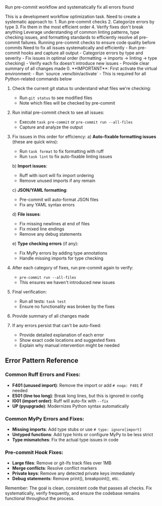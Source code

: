 
Run pre-commit workflow and systematically fix all errors found

<ultrathink>
This is a development workflow optimization task. Need to create a systematic approach to:
1. Run pre-commit checks
2. Categorize errors by type
3. Fix them in the most efficient order
4. Verify fixes don't break anything
</ultrathink>

<megaexpertise type="code-quality-specialist">
Leverage understanding of common linting patterns, type checking issues, and formatting standards to efficiently resolve all pre-commit failures.
</megaexpertise>

<context>
Running pre-commit checks to ensure code quality before commits
Need to fix all issues systematically and efficiently
</context>

<requirements>
- Run pre-commit hooks and capture all output
- Categorize errors by type and severity
- Fix issues in optimal order (formatting → imports → linting → type checking)
- Verify each fix doesn't introduce new issues
- Provide clear summary of all changes made
</requirements>

<actions>
0. **IMPORTANT**: First activate the virtual environment:
   - Run `source .venv/bin/activate`
   - This is required for all Python-related commands below

1. Check the current git status to understand what files we're checking:
   - Run `git status` to see modified files
   - Note which files will be checked by pre-commit

2. Run initial pre-commit check to see all issues:
   - Execute `task pre-commit` or `pre-commit run --all-files`
   - Capture and analyze the output

3. Fix issues in this order for efficiency:
   a) **Auto-fixable formatting issues** (these are quick wins):
      - Run `task format` to fix formatting with ruff
      - Run `task lint` to fix auto-fixable linting issues
   
   b) **Import issues**:
      - Ruff with isort will fix import ordering
      - Remove unused imports if any remain
   
   c) **JSON/YAML formatting**:
      - Pre-commit will auto-format JSON files
      - Fix any YAML syntax errors
   
   d) **File issues**:
      - Fix missing newlines at end of files
      - Fix mixed line endings
      - Remove any debug statements
   
   e) **Type checking errors** (if any):
      - Fix MyPy errors by adding type annotations
      - Handle missing imports for type checking

4. After each category of fixes, run pre-commit again to verify:
   - `pre-commit run --all-files`
   - This ensures we haven't introduced new issues

5. Final verification:
   - Run all tests: `task test`
   - Ensure no functionality was broken by the fixes

6. Provide summary of all changes made

7. If any errors persist that can't be auto-fixed:
   - Provide detailed explanation of each error
   - Show exact code locations and suggested fixes
   - Explain why manual intervention might be needed
</actions>

## Error Pattern Reference

### Common Ruff Errors and Fixes:

- **F401 (unused import)**: Remove the import or add `# noqa: F401` if needed
- **E501 (line too long)**: Break long lines, but this is ignored in config
- **I001 (import order)**: Ruff will auto-fix with `--fix`
- **UP (pyupgrade)**: Modernizes Python syntax automatically

### Common MyPy Errors and Fixes:

- **Missing imports**: Add type stubs or use `# type: ignore[import]`
- **Untyped functions**: Add type hints or configure MyPy to be less strict
- **Type mismatches**: Fix the actual type issues in code

### Pre-commit Hook Fixes:

- **Large files**: Remove or git-lfs track files over 1MB
- **Merge conflicts**: Resolve conflict markers
- **Private keys**: Remove any detected private keys immediately
- **Debug statements**: Remove print(), breakpoint(), etc.

Remember: The goal is clean, consistent code that passes all checks. Fix systematically, verify frequently, and ensure the codebase remains functional throughout the process.
